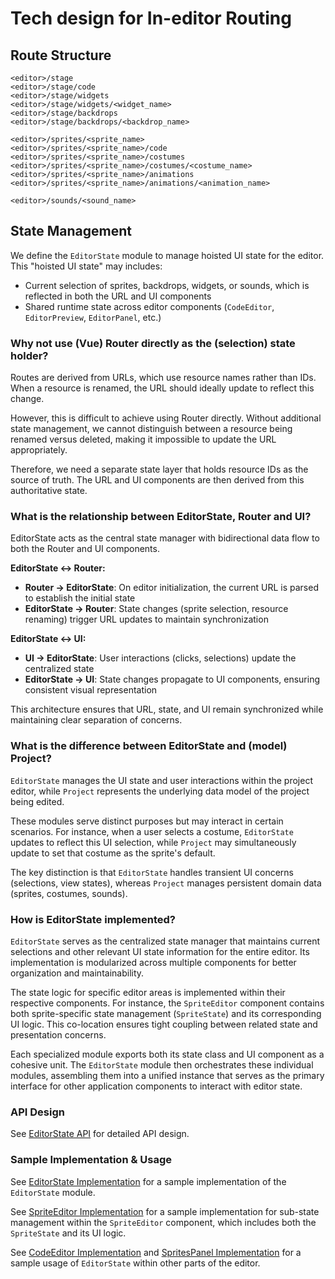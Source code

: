 # Tech design for In-editor Routing

## Route Structure

```
<editor>/stage
<editor>/stage/code
<editor>/stage/widgets
<editor>/stage/widgets/<widget_name>
<editor>/stage/backdrops
<editor>/stage/backdrops/<backdrop_name>

<editor>/sprites/<sprite_name>
<editor>/sprites/<sprite_name>/code
<editor>/sprites/<sprite_name>/costumes
<editor>/sprites/<sprite_name>/costumes/<costume_name>
<editor>/sprites/<sprite_name>/animations
<editor>/sprites/<sprite_name>/animations/<animation_name>

<editor>/sounds/<sound_name>
```

## State Management

We define the `EditorState` module to manage hoisted UI state for the editor. This "hoisted UI state" may includes:

* Current selection of sprites, backdrops, widgets, or sounds, which is reflected in both the URL and UI components
* Shared runtime state across editor components (`CodeEditor`, `EditorPreview`, `EditorPanel`, etc.)

### Why not use (Vue) Router directly as the (selection) state holder?

Routes are derived from URLs, which use resource names rather than IDs. When a resource is renamed, the URL should ideally update to reflect this change.

However, this is difficult to achieve using Router directly. Without additional state management, we cannot distinguish between a resource being renamed versus deleted, making it impossible to update the URL appropriately.

Therefore, we need a separate state layer that holds resource IDs as the source of truth. The URL and UI components are then derived from this authoritative state.

### What is the relationship between EditorState, Router and UI?

EditorState acts as the central state manager with bidirectional data flow to both the Router and UI components.

**EditorState ↔ Router:**

- **Router → EditorState**: On editor initialization, the current URL is parsed to establish the initial state
- **EditorState → Router**: State changes (sprite selection, resource renaming) trigger URL updates to maintain synchronization

**EditorState ↔ UI:**

- **UI → EditorState**: User interactions (clicks, selections) update the centralized state
- **EditorState → UI**: State changes propagate to UI components, ensuring consistent visual representation

This architecture ensures that URL, state, and UI remain synchronized while maintaining clear separation of concerns.

### What is the difference between EditorState and (model) Project?

`EditorState` manages the UI state and user interactions within the project editor, while `Project` represents the underlying data model of the project being edited.

These modules serve distinct purposes but may interact in certain scenarios. For instance, when a user selects a costume, `EditorState` updates to reflect this UI selection, while `Project` may simultaneously update to set that costume as the sprite's default.

The key distinction is that `EditorState` handles transient UI concerns (selections, view states), whereas `Project` manages persistent domain data (sprites, costumes, sounds).

### How is EditorState implemented?

`EditorState` serves as the centralized state manager that maintains current selections and other relevant UI state information for the entire editor. Its implementation is modularized across multiple components for better organization and maintainability.

The state logic for specific editor areas is implemented within their respective components. For instance, the `SpriteEditor` component contains both sprite-specific state management (`SpriteState`) and its corresponding UI logic. This co-location ensures tight coupling between related state and presentation concerns.

Each specialized module exports both its state class and UI component as a cohesive unit. The `EditorState` module then orchestrates these individual modules, assembling them into a unified instance that serves as the primary interface for other application components to interact with editor state.

### API Design

See [EditorState API](./module_EditorState.ts) for detailed API design.

### Sample Implementation & Usage

See [EditorState Implementation](./impl_EditorState.ts) for a sample implementation of the `EditorState` module.

See [SpriteEditor Implementation](./impl_SpriteEditor.ts) for a sample implementation for sub-state management within the `SpriteEditor` component, which includes both the `SpriteState` and its UI logic.

See [CodeEditor Implementation](./impl_CodeEditorUI.ts) and [SpritesPanel Implementation](./impl_SpritesPanel.ts) for a sample usage of `EditorState` within other parts of the editor.
